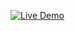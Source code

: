 [![Live Demo](https://img.shields.io/badge/Live%20Demo-Click%20Here-green?style=for-the-badge)](https://ash-dot-coder.github.io/LIve-Class-Work/Live%20Class/Module-4/Image%20Search/index.html)